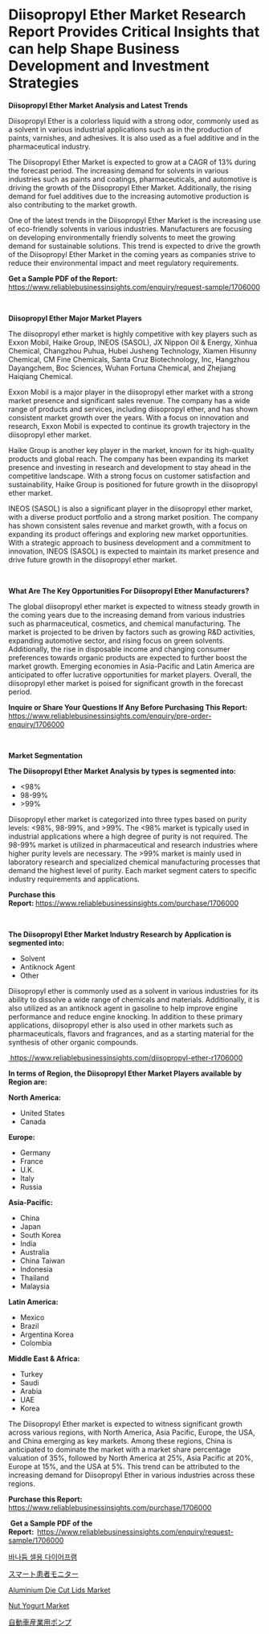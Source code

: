<p><h1>Diisopropyl Ether Market Research Report Provides Critical Insights that can help Shape Business Development and Investment Strategies</h1></p><p><strong>Diisopropyl Ether Market Analysis and Latest Trends</strong></p>
<p><p>Diisopropyl Ether is a colorless liquid with a strong odor, commonly used as a solvent in various industrial applications such as in the production of paints, varnishes, and adhesives. It is also used as a fuel additive and in the pharmaceutical industry.</p><p>The Diisopropyl Ether Market is expected to grow at a CAGR of 13% during the forecast period. The increasing demand for solvents in various industries such as paints and coatings, pharmaceuticals, and automotive is driving the growth of the Diisopropyl Ether Market. Additionally, the rising demand for fuel additives due to the increasing automotive production is also contributing to the market growth.</p><p>One of the latest trends in the Diisopropyl Ether Market is the increasing use of eco-friendly solvents in various industries. Manufacturers are focusing on developing environmentally friendly solvents to meet the growing demand for sustainable solutions. This trend is expected to drive the growth of the Diisopropyl Ether Market in the coming years as companies strive to reduce their environmental impact and meet regulatory requirements.</p></p>
<p><strong>Get a Sample PDF of the Report:&nbsp;</strong> <a href="https://www.reliablebusinessinsights.com/enquiry/request-sample/1706000">https://www.reliablebusinessinsights.com/enquiry/request-sample/1706000</a></p>
<p>&nbsp;</p>
<p><strong>Diisopropyl Ether Major Market Players</strong></p>
<p><p>The diisopropyl ether market is highly competitive with key players such as Exxon Mobil, Haike Group, INEOS (SASOL), JX Nippon Oil & Energy, Xinhua Chemical, Changzhou Puhua, Hubei Jusheng Technology, Xiamen Hisunny Chemical, CM Fine Chemicals, Santa Cruz Biotechnology, Inc, Hangzhou Dayangchem, Boc Sciences, Wuhan Fortuna Chemical, and Zhejiang Haiqiang Chemical. </p><p>Exxon Mobil is a major player in the diisopropyl ether market with a strong market presence and significant sales revenue. The company has a wide range of products and services, including diisopropyl ether, and has shown consistent market growth over the years. With a focus on innovation and research, Exxon Mobil is expected to continue its growth trajectory in the diisopropyl ether market.</p><p>Haike Group is another key player in the market, known for its high-quality products and global reach. The company has been expanding its market presence and investing in research and development to stay ahead in the competitive landscape. With a strong focus on customer satisfaction and sustainability, Haike Group is positioned for future growth in the diisopropyl ether market.</p><p>INEOS (SASOL) is also a significant player in the diisopropyl ether market, with a diverse product portfolio and a strong market position. The company has shown consistent sales revenue and market growth, with a focus on expanding its product offerings and exploring new market opportunities. With a strategic approach to business development and a commitment to innovation, INEOS (SASOL) is expected to maintain its market presence and drive future growth in the diisopropyl ether market.</p></p>
<p>&nbsp;</p>
<p><strong>What Are The Key Opportunities For Diisopropyl Ether Manufacturers?</strong></p>
<p><p>The global diisopropyl ether market is expected to witness steady growth in the coming years due to the increasing demand from various industries such as pharmaceutical, cosmetics, and chemical manufacturing. The market is projected to be driven by factors such as growing R&D activities, expanding automotive sector, and rising focus on green solvents. Additionally, the rise in disposable income and changing consumer preferences towards organic products are expected to further boost the market growth. Emerging economies in Asia-Pacific and Latin America are anticipated to offer lucrative opportunities for market players. Overall, the diisopropyl ether market is poised for significant growth in the forecast period.</p></p>
<p><strong>Inquire or Share Your Questions If Any Before Purchasing This Report:</strong> <a href="https://www.reliablebusinessinsights.com/enquiry/pre-order-enquiry/1706000">https://www.reliablebusinessinsights.com/enquiry/pre-order-enquiry/1706000</a></p>
<p>&nbsp;</p>
<p><strong>Market Segmentation</strong></p>
<p><strong>The Diisopropyl Ether Market Analysis by types is segmented into:</strong></p>
<p><ul><li><98%</li><li>98-99%</li><li>>99%</li></ul></p>
<p><p>Diisopropyl ether market is categorized into three types based on purity levels: <98%, 98-99%, and >99%. The <98% market is typically used in industrial applications where a high degree of purity is not required. The 98-99% market is utilized in pharmaceutical and research industries where higher purity levels are necessary. The >99% market is mainly used in laboratory research and specialized chemical manufacturing processes that demand the highest level of purity. Each market segment caters to specific industry requirements and applications.</p></p>
<p><strong>Purchase this Report:&nbsp;</strong><a href="https://www.reliablebusinessinsights.com/purchase/1706000">https://www.reliablebusinessinsights.com/purchase/1706000</a></p>
<p>&nbsp;</p>
<p><strong>The Diisopropyl Ether Market Industry Research by Application is segmented into:</strong></p>
<p><ul><li>Solvent</li><li>Antiknock Agent</li><li>Other</li></ul></p>
<p><p>Diisopropyl ether is commonly used as a solvent in various industries for its ability to dissolve a wide range of chemicals and materials. Additionally, it is also utilized as an antiknock agent in gasoline to help improve engine performance and reduce engine knocking. In addition to these primary applications, diisopropyl ether is also used in other markets such as pharmaceuticals, flavors and fragrances, and as a starting material for the synthesis of other organic compounds.</p></p>
<p><a href="https://www.reliablebusinessinsights.com/diisopropyl-ether-r1706000">&nbsp;https://www.reliablebusinessinsights.com/diisopropyl-ether-r1706000</a></p>
<p><strong>In terms of Region, the Diisopropyl Ether Market Players available by Region are:</strong></p>
<p>
    <p> <strong> North America: </strong>
        <ul>
            <li>United States</li>
            <li>Canada</li>
        </ul>
        </p> 
    <p> <strong> Europe: </strong>
        <ul>
            <li>Germany</li>
            <li>France</li>
            <li>U.K.</li>
            <li>Italy</li>
            <li>Russia</li>
        </ul>
        </p> 
    <p> <strong> Asia-Pacific: </strong>
        <ul>
            <li>China</li>
            <li>Japan</li>
            <li>South Korea</li>
            <li>India</li>
            <li>Australia</li>
            <li>China Taiwan</li>
            <li>Indonesia</li>
            <li>Thailand</li>
            <li>Malaysia</li>
        </ul>
        </p> 
    <p> <strong> Latin America: </strong>
        <ul>
            <li>Mexico</li>
            <li>Brazil</li>
            <li>Argentina Korea</li>
            <li>Colombia</li>
        </ul>
        </p> 
    <p> <strong> Middle East & Africa: </strong>
        <ul>
            <li>Turkey</li>
            <li>Saudi</li>
            <li>Arabia</li>
            <li>UAE</li>
            <li>Korea</li>
        </ul>
    </p>
    </p>
<p><p>The Diisopropyl Ether market is expected to witness significant growth across various regions, with North America, Asia Pacific, Europe, the USA, and China emerging as key markets. Among these regions, China is anticipated to dominate the market with a market share percentage valuation of 35%, followed by North America at 25%, Asia Pacific at 20%, Europe at 15%, and the USA at 5%. This trend can be attributed to the increasing demand for Diisopropyl Ether in various industries across these regions.</p></p>
<p><strong>Purchase this Report: </strong><a href="https://www.reliablebusinessinsights.com/purchase/1706000">https://www.reliablebusinessinsights.com/purchase/1706000</a></p>
<p>&nbsp;<strong>Get a Sample PDF of the Report:&nbsp;&nbsp;</strong><a href="https://www.reliablebusinessinsights.com/enquiry/request-sample/1706000">https://www.reliablebusinessinsights.com/enquiry/request-sample/1706000</a></p>
<p><strong></strong></p>
<p><p><a href="https://github.com/admichael111/Market-Research-Report-List-1/blob/main/8852647111897.md">바나듐 셀용 다이어프램</a></p><p><a href="https://github.com/oqoeusbvpadwjs08/Market-Research-Report-List-2/blob/main/5875372125222.md">スマート患者モニター</a></p><p><a href="https://github.com/ashman753/Market-Research-Report-List-1/blob/main/aluminium-die-cut-lids-market.md">Aluminium Die Cut Lids Market</a></p><p><a href="https://issuu.com/reportprime-2/docs/nut-yogurt-market-size-2030.pptx">Nut Yogurt Market</a></p><p><a href="https://medium.com/@lonnyguann/%E8%87%AA%E5%8B%95%E8%BB%8A%E7%94%A3%E6%A5%AD%E3%81%AE%E3%83%9D%E3%83%B3%E3%83%97%E5%B8%82%E5%A0%B4%E3%83%A1%E3%83%88%E3%83%AA%E3%82%AF%E3%82%B9%E3%81%AE%E3%83%87%E3%82%B3%E3%83%BC%E3%83%89-%E5%B8%82%E5%A0%B4%E3%82%B7%E3%82%A7%E3%82%A2-%E3%83%88%E3%83%AC%E3%83%B3%E3%83%89-%E6%88%90%E9%95%B7%E3%83%91%E3%82%BF%E3%83%BC%E3%83%B3-49090046e3db">自動車産業用ポンプ</a></p></p>